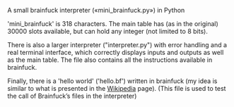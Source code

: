 A small brainfuck interpreter («mini_brainfuck.py») in Python

'mini_brainfuck' is 318 characters. The main table has (as in the original) 30000 slots available, but can hold any integer (not limited to 8 bits).

There is also a larger interpreter ("interpreter.py") with error handling and a real terminal interface, which correctly displays inputs and outputs as well as the main table. The file also contains all the instructions available in brainfuck.

Finally, there is a 'hello world' ('hello.bf') written in brainfuck (my idea is similar to what is presented in the [Wikipedia](https://fr.wikipedia.org/wiki/Brainfuck) page). (This file is used to test the call of Brainfuck’s files in the interpreter)
